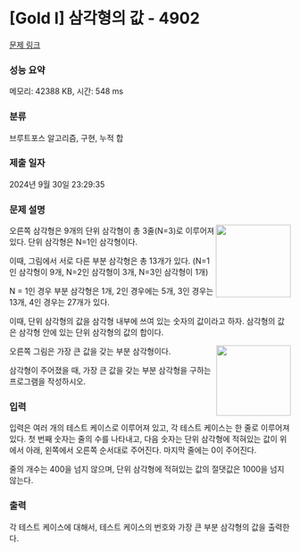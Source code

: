 # [Gold I] 삼각형의 값 - 4902 

[문제 링크](https://www.acmicpc.net/problem/4902) 

### 성능 요약

메모리: 42388 KB, 시간: 548 ms

### 분류

브루트포스 알고리즘, 구현, 누적 합

### 제출 일자

2024년 9월 30일 23:29:35

### 문제 설명

<p><img alt="" src="" style="float:right; height:130px; width:134px">오른쪽 삼각형은 9개의 단위 삼각형이 총 3줄(N=3)로 이루어져 있다. 단위 삼각형은 N=1인 삼각형이다.</p>

<p>이때, 그림에서 서로 다른 부분 삼각형은 총 13개가 있다. (N=1인 삼각형이 9개, N=2인 삼각형이 3개, N=3인 삼각형이 1개)</p>

<p>N = 1인 경우 부분 삼각형은 1개, 2인 경우에는 5개, 3인 경우는 13개, 4인 경우는 27개가 있다.</p>

<p>이때, 단위 삼각형의 값을 삼각형 내부에 쓰여 있는 숫자의 값이라고 하자. 삼각형의 값은 삼각형 안에 있는 단위 삼각형의 값의 합이다.</p>

<p><img alt="" src="" style="float:right; height:126px; width:133px">오른쪽 그림은 가장 큰 값을 갖는 부분 삼각형이다.</p>

<p>삼각형이 주어졌을 때, 가장 큰 값을 갖는 부분 삼각형을 구하는 프로그램을 작성하시오.</p>

### 입력 

 <p>입력은 여러 개의 테스트 케이스로 이루어져 있고, 각 테스트 케이스는 한 줄로 이루어져 있다. 첫 번째 숫자는 줄의 수를 나타내고, 다음 숫자는 단위 삼각형에 적혀있는 값이 위에서 아래, 왼쪽에서 오른쪽 순서대로 주어진다. 마지막 줄에는 0이 주어진다.</p>

<p>줄의 개수는 400을 넘지 않으며, 단위 삼각형에 적혀있는 값의 절댓값은 1000을 넘지 않는다.</p>

### 출력 

 <p>각 테스트 케이스에 대해서, 테스트 케이스의 번호와 가장 큰 부분 삼각형의 값을 출력한다.</p>


